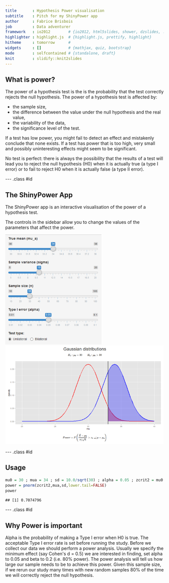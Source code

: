 ```yaml
---
title       : Hypothesis Power visualisation
subtitle    : Pitch for my ShinyPower app
author      : Fabrice Brisbois
job         : Data adventurer
framework   : io2012        # {io2012, html5slides, shower, dzslides, ...}
highlighter : highlight.js  # {highlight.js, prettify, highlight}
hitheme     : tomorrow      # 
widgets     : []            # {mathjax, quiz, bootstrap}
mode        : selfcontained # {standalone, draft}
knit        : slidify::knit2slides
---
```


## What is power?

The power of a hypothesis test is the is the probability that the test correctly rejects the null hypothesis. The power of a hypothesis test is affected by:

- the sample size,
- the difference between the value under the null hypothesis and the real value,
- the variability of the data,
- the significance level of the test.

If a test has low power, you might fail to detect an effect and mistakenly conclude that none exists.
If a test has power that is too high, very small and possibly uninteresting effects might seem to be significant. 

No test is perfect: there is always the possibility that the results of a test will lead you to reject the null hypothesis (H0) when it is actually true (a type I error) or to fail to reject H0 when it is actually false (a type II error).

--- .class #id 

## The ShinyPower App

The ShinyPower app is an interactive visualisation of the power of a hypothesis test.

The controls in the sidebar allow you to change the values of the parameters that affect the power.

![alt text](images/shinypower02.png)
![alt text](images/shinypower01.png)

--- .class #id 

## Usage


```r
mu0 = 30 ; mua = 34 ; sd = 10.0/sqrt(30) ; alpha = 0.05 ; zcrit2 = mu0 + qnorm(1-alpha)*sd
power = pnorm(zcrit2,mua,sd,lower.tail=FALSE)
power
```

```
## [1] 0.7074796
```



--- .class #id 

## Why Power is important

Alpha is the probability of making a Type I error when H0 is true. The acceptable Type I error rate is set before running the study. Before we collect our data we should perform a power analysis. Usually we specify the minimum effect (say Cohen's d = 0.5) we are interested in finding, set alpha to 0.05 and beta to 0.2 (i.e. 80% power). The power analysis will tell us how large our sample needs to be to achieve this power. Given this sample size, if we rerun our study many times with new random samples 80% of the time we will correctly reject the null hypothesis.

